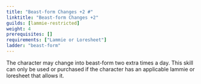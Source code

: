 ```yaml
---
title: "Beast-form Changes +2 #"
linktitle: "Beast-form Changes +2"
guilds: [lammie-restricted]
weight: 4
prerequisites: []
requirements: ["Lammie or Loresheet"]
ladder: "beast-form"
---
```

The character may change into beast-form two extra times a day. This skill can only be used or purchased if the character has an applicable lammie or loresheet that allows it.